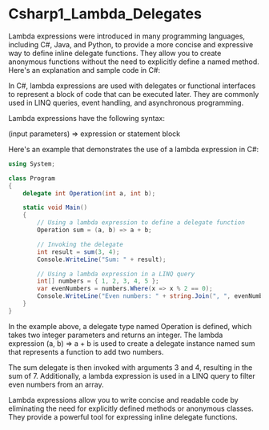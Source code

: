 # Csharp1_Lambda_Delegates

Lambda expressions were introduced in many programming languages, including C#, Java, and Python, to provide a more concise and expressive way to define inline delegate functions. They allow you to create anonymous functions without the need to explicitly define a named method. Here's an explanation and sample code in C#:

In C#, lambda expressions are used with delegates or functional interfaces to represent a block of code that can be executed later. They are commonly used in LINQ queries, event handling, and asynchronous programming.

Lambda expressions have the following syntax:

(input parameters) => expression or statement block

Here's an example that demonstrates the use of a lambda expression in C#:

```csharp
using System;

class Program
{
    delegate int Operation(int a, int b);

    static void Main()
    {
        // Using a lambda expression to define a delegate function
        Operation sum = (a, b) => a + b;

        // Invoking the delegate
        int result = sum(3, 4);
        Console.WriteLine("Sum: " + result);

        // Using a lambda expression in a LINQ query
        int[] numbers = { 1, 2, 3, 4, 5 };
        var evenNumbers = numbers.Where(x => x % 2 == 0);
        Console.WriteLine("Even numbers: " + string.Join(", ", evenNumbers));
    }
}
```

In the example above, a delegate type named Operation is defined, which takes two integer parameters and returns an integer. The lambda expression (a, b) => a + b is used to create a delegate instance named sum that represents a function to add two numbers.

The sum delegate is then invoked with arguments 3 and 4, resulting in the sum of 7. Additionally, a lambda expression is used in a LINQ query to filter even numbers from an array.

Lambda expressions allow you to write concise and readable code by eliminating the need for explicitly defined methods or anonymous classes. They provide a powerful tool for expressing inline delegate functions.
